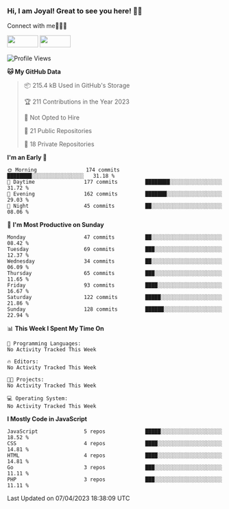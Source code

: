 ### Hi, I am Joyal! Great to see you here! 👨‍💻

Connect with me🧑🏼‍💻

[<img src="https://img.shields.io/badge/--twitter?label=Twitter&logo=Twitter&style=social"  width="72px" height="28px">](https://twitter.com/joyalDev) [<img src="https://img.shields.io/badge/--linkedin?label=LinkedIn&logo=LinkedIn&style=social"  width="72px" height="28px">](https://www.linkedin.com/in/joyal-raphel-588760191/)



<!--START_SECTION:waka-->
![Profile Views](http://img.shields.io/badge/Profile%20Views-26-blue)

**🐱 My GitHub Data** 

> 📦 215.4 kB Used in GitHub's Storage 
 > 
> 🏆 211 Contributions in the Year 2023
 > 
> 🚫 Not Opted to Hire
 > 
> 📜 21 Public Repositories 
 > 
> 🔑 18 Private Repositories 
 > 
**I'm an Early 🐤** 

```text
🌞 Morning                174 commits         ████████░░░░░░░░░░░░░░░░░   31.18 % 
🌆 Daytime                177 commits         ████████░░░░░░░░░░░░░░░░░   31.72 % 
🌃 Evening                162 commits         ███████░░░░░░░░░░░░░░░░░░   29.03 % 
🌙 Night                  45 commits          ██░░░░░░░░░░░░░░░░░░░░░░░   08.06 % 
```
📅 **I'm Most Productive on Sunday** 

```text
Monday                   47 commits          ██░░░░░░░░░░░░░░░░░░░░░░░   08.42 % 
Tuesday                  69 commits          ███░░░░░░░░░░░░░░░░░░░░░░   12.37 % 
Wednesday                34 commits          ██░░░░░░░░░░░░░░░░░░░░░░░   06.09 % 
Thursday                 65 commits          ███░░░░░░░░░░░░░░░░░░░░░░   11.65 % 
Friday                   93 commits          ████░░░░░░░░░░░░░░░░░░░░░   16.67 % 
Saturday                 122 commits         █████░░░░░░░░░░░░░░░░░░░░   21.86 % 
Sunday                   128 commits         ██████░░░░░░░░░░░░░░░░░░░   22.94 % 
```


📊 **This Week I Spent My Time On** 

```text
💬 Programming Languages: 
No Activity Tracked This Week

🔥 Editors: 
No Activity Tracked This Week

🐱‍💻 Projects: 
No Activity Tracked This Week

💻 Operating System: 
No Activity Tracked This Week
```

**I Mostly Code in JavaScript** 

```text
JavaScript               5 repos             █████░░░░░░░░░░░░░░░░░░░░   18.52 % 
CSS                      4 repos             ████░░░░░░░░░░░░░░░░░░░░░   14.81 % 
HTML                     4 repos             ████░░░░░░░░░░░░░░░░░░░░░   14.81 % 
Go                       3 repos             ███░░░░░░░░░░░░░░░░░░░░░░   11.11 % 
PHP                      3 repos             ███░░░░░░░░░░░░░░░░░░░░░░   11.11 % 
```




 Last Updated on 07/04/2023 18:38:09 UTC
<!--END_SECTION:waka-->
